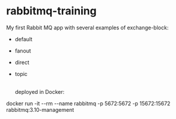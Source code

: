 # rabbitmq-training

My first Rabbit MQ app with several examples of exchange-block:
<br/>
+ default
+ fanout
+ direct
+ topic

  <br/>
  deployed in Docker:
  <br/>

docker run -it --rm --name rabbitmq -p 5672:5672 -p 15672:15672 rabbitmq:3.10-management
